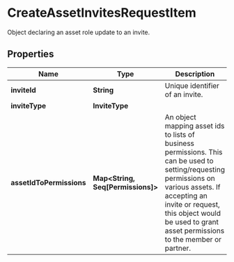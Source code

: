 

# CreateAssetInvitesRequestItem

Object declaring an asset role update to an invite.

## Properties

Name | Type | Description | Notes
------------ | ------------- | ------------- | -------------
**inviteId** | **String** | Unique identifier of an invite. | 
**inviteType** | **InviteType** |  | 
**assetIdToPermissions** | **Map&lt;String, Seq[Permissions]&gt;** | An object mapping asset ids to lists of business permissions. This can be used to setting/requesting permissions on various assets. If accepting an invite or request, this object would be used to grant asset permissions to the member or partner.  | 



